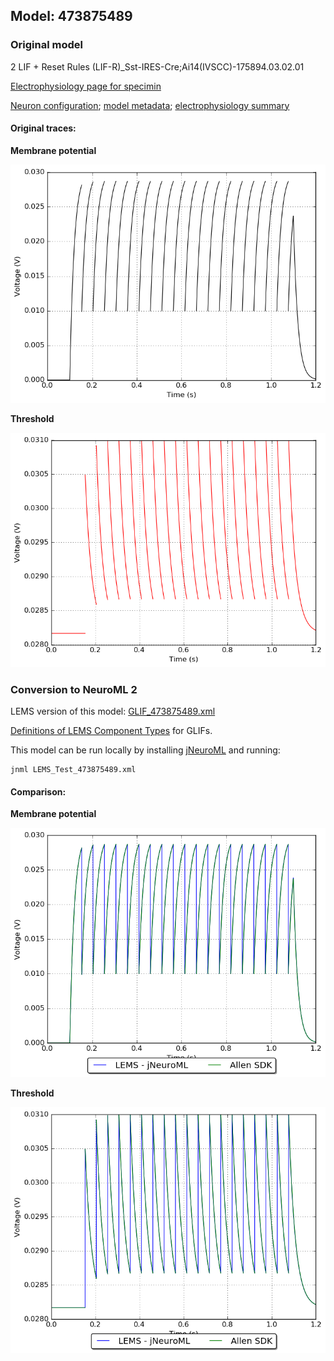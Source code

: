 
## Model: 473875489

### Original model

2 LIF + Reset Rules (LIF-R)_Sst-IRES-Cre;Ai14(IVSCC)-175894.03.02.01

[Electrophysiology page for specimin](http://celltypes.brain-map.org/mouse/experiment/electrophysiology/328031983)

[Neuron configuration](neuron_config.json); [model metadata](model_metadata.json); [electrophysiology summary](ephys_sweeps.json)

#### Original traces:

**Membrane potential**

![Original](MembranePotential_120pA.png)

**Threshold**

![Threshold](Threshold_120pA.png)

### Conversion to NeuroML 2

LEMS version of this model: [GLIF_473875489.xml](GLIF_473875489.xml)

[Definitions of LEMS Component Types](../GLIFs.xml) for GLIFs.

This model can be run locally by installing [jNeuroML](https://github.com/NeuroML/jNeuroML) and running:

    jnml LEMS_Test_473875489.xml

#### Comparison:

**Membrane potential**

![Comparison](Comparison_120pA.png)

**Threshold**

![Comparison](Comparison_Threshold_120pA.png)